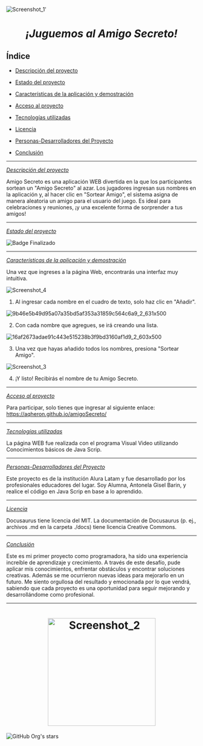 ![Screenshot_1'](https://github.com/user-attachments/assets/5e171c53-c2af-4409-8726-0d0e9a771449)

<h1 align="center"> <em>¡Juguemos al Amigo Secreto! </em></h1>


## Índice

* [Descripción del proyecto](#descripción-del-proyecto)

* [Estado del proyecto](#Estado-del-proyecto)

* [Características de la aplicación y demostración](#Características-de-la-aplicación-y-demostración)

* [Acceso al proyecto](#acceso-proyecto)

* [Tecnologías utilizadas](#tecnologías-utilizadas)
  
* [Licencia](#licencia)

* [Personas-Desarrolladores del Proyecto](#personas-desarrolladores)

* [Conclusión](#conclusión)

---

<em>[Descripción del proyecto](#descripción-del-proyecto)</em>

Amigo Secreto es una aplicación WEB divertida en la que los participantes sortean un "Amigo Secreto" al azar. 
Los jugadores ingresan sus nombres en la aplicación y, al hacer clic en "Sortear Amigo", el sistema asigna de manera aleatoria un amigo para el usuario del juego.
Es ideal para celebraciones y reuniones, ¡y una excelente forma de sorprender a tus amigos!

---

<em>[Estado del proyecto](#Estado-del-proyecto)</em>

![Badge Finalizado](https://img.shields.io/badge/STATUS-%20Finalizado-green)

---

<em>[Características de la aplicación y demostración](#Características-de-la-aplicación-y-demostración)</em>

Una vez que ingreses a la página Web, encontrarás una interfaz muy intuitiva.

![Screenshot_4](https://github.com/user-attachments/assets/1e4bd45d-80e0-4032-a24d-b282472ed5cb)

1. Al ingresar cada nombre en el cuadro de texto, solo haz clic en "Añadir".

![9b46e5b49d95a07a35bd5af353a31859c564c6a9_2_631x500](https://github.com/user-attachments/assets/e6c482b2-cfba-4696-a850-732f59380953)

2. Con cada nombre que agregues, se irá creando una lista.

![16af2673adae91c443e515238b3f9bd3160af1d9_2_603x500](https://github.com/user-attachments/assets/2770252c-1e52-4c00-bfe7-f4e43afd29d9)

3. Una vez que hayas añadido todos los nombres, presiona "Sortear Amigo".

![Screenshot_3](https://github.com/user-attachments/assets/d04e1835-0861-4883-94ff-cffdecfd56fc)

4. ¡Y listo! Recibirás el nombre de tu Amigo Secreto.

---

<em>[Acceso al proyecto](#acceso-proyecto)</em>

Para participar, solo tienes que ingresar al siguiente enlace: https://aqheron.github.io/amigoSecreto/

---

<em>[Tecnologías utilizadas](#tecnologías-utilizadas)</em>

La página WEB fue realizada con el programa Visual Video utilizando Conocimientos básicos de Java Scrip.

---

<em>[Personas-Desarrolladores del Proyecto](#personas-desarrolladores)</em>

Este proyecto es de la institución Alura Latam y fue desarrollado por los profesionales educadores del lugar. 
Soy Alumna, Antonela Gisel Barin, y realice el código en Java Scrip en base a lo aprendido.

---

<em>[Licencia](#licencia)</em>

Docusaurus tiene licencia del MIT. La documentación de Docusaurus (p. ej., archivos .md en la carpeta ./docs) tiene licencia Creative Commons.

---

<em>[Conclusión](#conclusión)</em> 

Este es mi primer proyecto como programadora, ha sido una experiencia increíble de aprendizaje y crecimiento. 
A través de este desafío, pude aplicar mis conocimientos, enfrentar obstáculos y encontrar soluciones creativas. Además se me ocurrieron nuevas ideas para mejorarlo en un futuro. 
Me siento orgullosa del resultado y emocionada por lo que vendrá, sabiendo que cada proyecto es una oportunidad para seguir mejorando y desarrollándome como profesional.

---
<h1 align="center"><img width="285" alt="Screenshot_2" src="https://github.com/user-attachments/assets/03313bc6-1f48-4873-a711-a2feca8909fc" /> </h1>

  ![GitHub Org's stars](https://img.shields.io/github/stars/camilafernanda?style=social)
